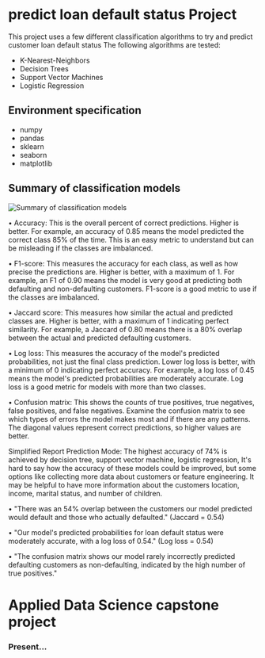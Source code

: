 # predict loan default status Project
This project uses a few different classification algorithms to try and predict customer loan default status  The following algorithms are tested:  
- K-Nearest-Neighbors 
- Decision Trees 
- Support Vector Machines 
- Logistic Regression

## Environment specification
- numpy
- pandas
- sklearn
- seaborn
- matplotlib

## Summary of classification models
![Summary of classification models](https://user-images.githubusercontent.com/102443619/212226939-66d1f35d-a836-4cdc-8d9d-41b1745e2006.PNG)

• Accuracy: This is the overall percent of correct predictions. Higher is better. For example, an accuracy of 0.85 means the model predicted the correct class 85% of the time. This is an easy metric to understand but can be misleading if the classes are imbalanced.

• F1-score: This measures the accuracy for each class, as well as how precise the predictions are. Higher is better, with a maximum of 1. For example, an F1 of 0.90 means the model is very good at predicting both defaulting and non-defaulting customers. F1-score is a good metric to use if the classes are imbalanced.

• Jaccard score: This measures how similar the actual and predicted classes are. Higher is better, with a maximum of 1 indicating perfect similarity. For example, a Jaccard of 0.80 means there is a 80% overlap between the actual and predicted defaulting customers.

• Log loss: This measures the accuracy of the model's predicted probabilities, not just the final class prediction. Lower log loss is better, with a minimum of 0 indicating perfect accuracy. For example, a log loss of 0.45 means the model's predicted probabilities are moderately accurate. Log loss is a good metric for models with more than two classes.

• Confusion matrix: This shows the counts of true positives, true negatives, false positives, and false negatives. Examine the confusion matrix to see which types of errors the model makes most and if there are any patterns. The diagonal values represent correct predictions, so higher values are better.

Simplified Report Prediction Mode:
The highest accuracy of 74% is achieved by decision tree, support vector machine, logistic regression, It's hard to say how the accuracy of these models could be improved, but some options like collecting more data about customers or feature engineering. It may be helpful to have more information about the customers location, income, marital status, and number of children.

• "There was an 54% overlap between the customers our model predicted would default and those who actually defaulted." (Jaccard = 0.54)

• "Our model's predicted probabilities for loan default status were moderately accurate, with a log loss of 0.54." (Log loss = 0.54)

• "The confusion matrix shows our model rarely incorrectly predicted defaulting customers as non-defaulting, indicated by the high number of true positives."

# Applied Data Science capstone project
### Present...
